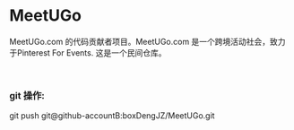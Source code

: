 # MeetUGo
MeetUGo.com 的代码贡献者项目。MeetUGo.com 是一个跨境活动社会，致力于Pinterest For Events. 这是一个民间仓库。







<br>



### git 操作:

git push git@github-accountB:boxDengJZ/MeetUGo.git

